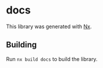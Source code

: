# docs

This library was generated with [Nx](https://nx.dev).

## Building

Run `nx build docs` to build the library.

